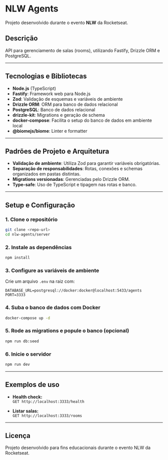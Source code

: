 # NLW Agents

Projeto desenvolvido durante o evento **NLW** da Rocketseat.

## Descrição

API para gerenciamento de salas (rooms), utilizando Fastify, Drizzle ORM e PostgreSQL.

---

## Tecnologias e Bibliotecas

- **Node.js** (TypeScript)
- **Fastify**: Framework web para Node.js
- **Zod**: Validação de esquemas e variáveis de ambiente
- **Drizzle ORM**: ORM para banco de dados relacional
- **PostgreSQL**: Banco de dados relacional
- **drizzle-kit**: Migrations e geração de schema
- **docker-compose**: Facilita o setup do banco de dados em ambiente local
- **@biomejs/biome**: Linter e formatter

---

## Padrões de Projeto e Arquitetura

- **Validação de ambiente**: Utiliza Zod para garantir variáveis obrigatórias.
- **Separação de responsabilidades**: Rotas, conexões e schemas organizados em pastas distintas.
- **Migrations versionadas**: Gerenciadas pelo Drizzle ORM.
- **Type-safe**: Uso de TypeScript e tipagem nas rotas e banco.

---

## Setup e Configuração

### 1. Clone o repositório

```bash
git clone <repo-url>
cd nlw-agents/server
```

### 2. Instale as dependências

```bash
npm install
```

### 3. Configure as variáveis de ambiente

Crie um arquivo `.env` na raiz com:

```
DATABASE_URL=postgresql://docker:docker@localhost:5433/agents
PORT=3333
```

### 4. Suba o banco de dados com Docker

```bash
docker-compose up -d
```

### 5. Rode as migrations e popule o banco (opcional)

```bash
npm run db:seed
```

### 6. Inicie o servidor

```bash
npm run dev
```

---

## Exemplos de uso

- **Health check:**  
  `GET http://localhost:3333/health`

- **Listar salas:**  
  `GET http://localhost:3333/rooms`

---

## Licença

Projeto desenvolvido para fins educacionais durante o evento NLW da Rocketseat. 